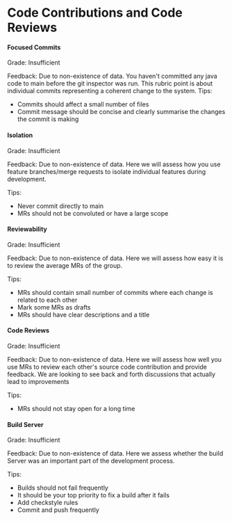 # Code Contributions and Code Reviews

#### Focused Commits

Grade: Insufficient

Feedback: Due to non-existence of data. 
You haven't committed any java code to main before the git inspector was run.
This rubric point is about individual commits representing a coherent change to the system.
Tips:
- Commits should affect a small number of files
- Commit message should be concise and clearly summarise the changes the commit is making

#### Isolation

Grade: Insufficient

Feedback: Due to non-existence of data.
Here we will assess how you use feature branches/merge requests to isolate individual features during development.

Tips:
- Never commit directly to main
- MRs should not be convoluted or have a large scope

#### Reviewability

Grade: Insufficient

Feedback: Due to non-existence of data.
Here we will assess how easy it is to review the average MRs of the group.

Tips:
- MRs should contain small number of commits where each change is related to each other
- Mark some MRs as drafts
- MRs should have clear descriptions and a title

#### Code Reviews

Grade: Insufficient

Feedback: Due to non-existence of data.
Here we will assess how well you use MRs to review each other's source code contribution and provide feedback.
We are looking to see back and forth discussions that actually lead to improvements

Tips:
- MRs should not stay open for a long time


#### Build Server

Grade: Insufficient

Feedback: Due to non-existence of data. 
Here we assess whether the build Server was an important part of the development process.

Tips:
- Builds should not fail frequently
- It should be your top priority to fix a build after it fails
- Add checkstyle rules
- Commit and push frequently 


